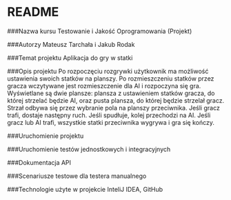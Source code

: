 # README #

###Nazwa kursu
Testowanie i Jakość Oprogramowania (Projekt)

###Autorzy
Mateusz Tarchała i Jakub Rodak

###Temat projektu
Aplikacja do gry w statki

###Opis projektu
Po rozpoczęciu rozgrywki użytkownik ma możliwość ustawienia swoich statków na planszy. Po rozmieszczeniu statków przez gracza wczytywane jest rozmieszczenie dla AI i rozpoczyna się gra. Wyświetlane są dwie plansze: plansza z ustawieniem statków gracza, do której strzelać będzie AI, oraz pusta plansza, do której będzie strzelał gracz. Strzał odbywa się przez wybranie pola na planszy przeciwnika. Jeśli gracz trafi, dostaje następny ruch. Jeśli spudłuje, kolej przechodzi na AI.
Jeśli gracz lub AI trafi, wszystkie statki przeciwnika wygrywa i gra się kończy.

###Uruchomienie projektu

###Uruchomienie testów jednostkowych i integracyjnych

###Dokumentacja API

###Scenariusze testowe dla testera manualnego

###Technologie użyte w projekcie
InteliJ IDEA, GitHub


